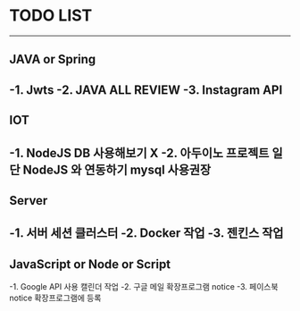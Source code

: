 # TODO LIST
---
##  JAVA or Spring
  -1.  Jwts
  -2.  JAVA ALL REVIEW
  -3.  Instagram API
-
##  IOT
  -1.  NodeJS DB 사용해보기 X
  -2.  아두이노 프로젝트 일단 NodeJS 와 연동하기 mysql 사용권장
-
##  Server
  -1.  서버 세션 클러스터
  -2.  Docker 작업
  -3.  젠킨스 작업
-
##  JavaScript or Node or Script
  -1.  Google API 사용 캘린더 작업
  -2.  구글 메일 확장프로그램 notice
  -3.  페이스북 notice 확장프로그램에 등록 
